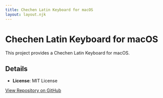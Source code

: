 ```yaml
---
title: Chechen Latin Keyboard for macOS
layout: layout.njk
---
```


# Chechen Latin Keyboard for macOS

This project provides a Chechen Latin Keyboard for macOS.

## Details

- **License**: MIT License

[View Repository on GitHub](https://github.com/chechen-language/chechen-latin-keyboard-macos)